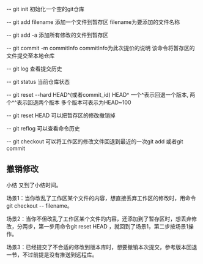 -- git init 初始化一个空的git仓库

-- git add filename   添加一个文件到暂存区  filename为要添加的文件名称

-- git add -a   添加所有修改的文件到暂存区

-- git commit -m commitInfo   commitInfo为此次提价的说明   该命令将暂存区的文件提交至本地仓库  

-- git log 查看提交历史

-- git status 当前仓库状态

-- git reset --hard HEAD^(或者commit_id)   HEAD^  一个^表示回退一个版本, 两个^^表示回退两个版本  多个版本可表示为HEAD~100

-- git reset HEAD <filename> 可以把暂存区的修改撤销掉

-- git reflog 可以查看命令历史

-- git checkout 可以将工作区的修改文件回退到最近的一次git add 或者git commit


## 撤销修改

小结
又到了小结时间。

场景1：当你改乱了工作区某个文件的内容，想直接丢弃工作区的修改时，用命令git checkout -- filename。

场景2：当你不但改乱了工作区某个文件的内容，还添加到了暂存区时，想丢弃修改，分两步，第一步用命令git reset HEAD <filename>，就回到了场景1，第二步按场景1操作。

场景3：已经提交了不合适的修改到版本库时，想要撤销本次提交，参考版本回退一节，不过前提是没有推送到远程库。
